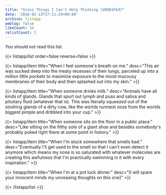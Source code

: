 ```yaml
---
title: "Gross Things I Can't Help Thinking \U0001F637"
date: '2016-02-13T17:11:29+00:00'
archive: listapp
weblog: false
likeCount: 34
relistCount: 3
---
```


You should not read this list.

<!--more-->

{{< listapp/list order=false reverse=false >}}

   {{< listapp/item title="When I feel someone's breath on me."
      desc="This air was sucked deep into the meaty recesses of their lungs, parceled up into a million little pockets to maximize exposure to the moist mucousy membranes of their body and then splashed out into my skin." >}}

   {{< listapp/item title="When someone drinks milk."
      desc="Animals have all kinds of glands. Glands that spurt out lymph and puss and saliva and pituitary fluid (whatever that is). This was literally squeezed out of the sloshing glands of a dirty cow, like the worlds runniest ooze from the worlds biggest pimple and dribbled into your cup." >}}

   {{< listapp/item title="When someone sits on the floor in a public place."
      desc="Like sitting on the filthy sole of a giant shoe and besides somebody's probably puked right there at some point in history." >}}

   {{< listapp/item title="When I'm stuck somewhere that smells bad."
      desc="Eventually I'll get used to the smell so that I can't even detect it anymore which means my nose is so saturated with whatever molecules are creating this awfulness that I'm practically swimming in it with every inspiration." >}}

   {{< listapp/item title="When I'm at a pot luck dinner."
      desc="[I will spare your innocent minds my unceasing thoughts on this one]" >}}

{{< /listapp/list >}}
